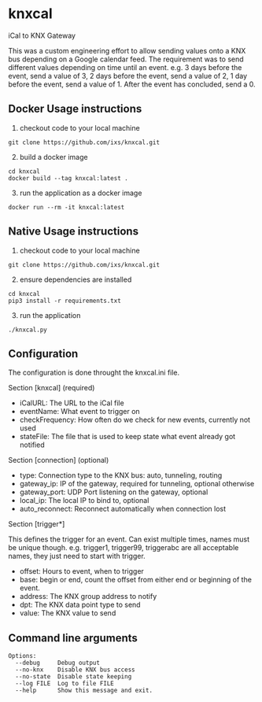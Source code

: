 # knxcal
iCal to KNX Gateway

This was a custom engineering effort to allow sending values onto a KNX bus depending on a Google calendar feed.
The requirement was to send different values depending on time until an event.
e.g. 3 days before the event, send a value of 3,
2 days before the event, send a value of 2,
1 day before the event, send a value of 1.
After the event has concluded, send a 0.


Docker Usage instructions
-------------------------

1. checkout code to your local machine
```
git clone https://github.com/ixs/knxcal.git
```
2. build a docker image
```
cd knxcal
docker build --tag knxcal:latest .
```
3.  run the application as a docker image
```
docker run --rm -it knxcal:latest
```

Native Usage instructions
-------------------------

1. checkout code to your local machine
```
git clone https://github.com/ixs/knxcal.git
```
2. ensure dependencies are installed
```
cd knxcal
pip3 install -r requirements.txt
```
3. run the application
```
./knxcal.py
```


Configuration
-------------

The configuration is done throught the knxcal.ini file.

Section [knxcal] (required)
* iCalURL: The URL to the iCal file
* eventName: What event to trigger on
* checkFrequency: How often do we check for new events, currently not used
* stateFile: The file that is used to keep state what event already got notified

Section [connection] (optional)
* type: Connection type to the KNX bus: auto, tunneling, routing
* gateway_ip: IP of the gateway, required for tunneling, optional otherwise
* gateway_port: UDP Port listening on the gateway, optional
* local_ip: The local IP to bind to, optional
* auto_reconnect: Reconnect automatically when connection lost

Section [trigger*]

This defines the trigger for an event. Can exist multiple times, names must be unique though. e.g. trigger1, trigger99, triggerabc are all acceptable names, they just need to start with trigger.
* offset: Hours to event, when to trigger
* base: begin or end, count the offset from either end or beginning of the event.
* address: The KNX group address to notify
* dpt: The KNX data point type to send
* value: The KNX value to send

Command line arguments
----------------------

```
Options:
  --debug     Debug output
  --no-knx    Disable KNX bus access
  --no-state  Disable state keeping
  --log FILE  Log to file FILE
  --help      Show this message and exit.
  ```